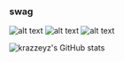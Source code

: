 ### swag 

![alt text][logo] ![alt text][logo] ![alt text][logo] 

[logo]: https://cdn.discordapp.com/attachments/843080952749096970/1073258299044139058/fubuki_sex.gif "fubuki sex" 

![krazzeyz's GitHub stats](https://github-readme-stats.vercel.app/api?username=krazzeyz&show_icons=true&theme=dark)
